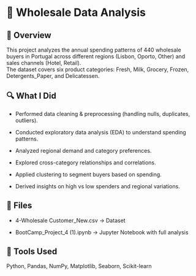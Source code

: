 # 🛒 Wholesale Data Analysis
## 📌 Overview

This project analyzes the annual spending patterns of 440 wholesale buyers in Portugal across different regions (Lisbon, Oporto, Other) and sales channels (Hotel, Retail).  
The dataset covers six product categories: Fresh, Milk, Grocery, Frozen, Detergents_Paper, and Delicatessen.

## 🔍 What I Did

* Performed data cleaning & preprocessing (handling nulls, duplicates, outliers).

* Conducted exploratory data analysis (EDA) to understand spending patterns.

* Analyzed regional demand and category preferences.

* Explored cross-category relationships and correlations.

* Applied clustering to segment buyers based on spending.

* Derived insights on high vs low spenders and regional variations.

## 📂 Files

* 4-Wholesale Customer_New.csv → Dataset

* BootCamp_Project_4 (1).ipynb → Jupyter Notebook with full analysis

## 🚀 Tools Used

Python, Pandas, NumPy, Matplotlib, Seaborn, Scikit-learn
